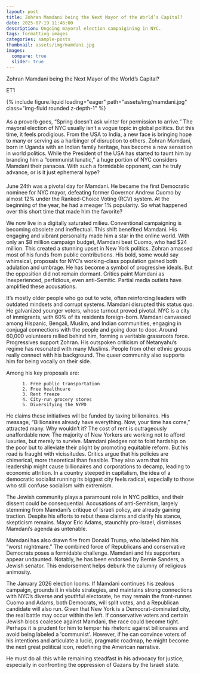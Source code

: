 ```yaml
---
layout: post
title: Zohran Mamdani being the Next Mayor of the World’s Capital?
date: 2025-07-19 11:46:00
description: Ongoing mayoral election campaigining in NYC.
tags: formatting images
categories: sample-posts
thumbnail: assets/img/mamdani.jpg
images:
  compare: true
  slider: true
---
```


Zohran Mamdani being the Next Mayor of the World’s Capital?

ET1

<div class="row mt-3">
    <div class="col-sm mt-3 mt-md-0">
        {% include figure.liquid loading="eager" path="assets/img/mamdani.jpg" class="img-fluid rounded z-depth-1" %}
</div>
  
####
  
As a proverb goes, “Spring doesn’t ask winter for permission to arrive.” The mayoral election of NYC usually isn’t a vogue topic in global politics. But this time, it feels prodigious. From the USA to India, a new face is bringing hope to many or serving as a harbinger of disruption to others. Zohran Mamdani, born in Uganda with an Indian family heritage, has become a new sensation in world politics. While the President of the USA has started to taunt him by branding him a “communist lunatic,” a huge portion of NYC considers Mamdani their panacea. With such a formidable opponent, can he truly advance, or is it just ephemeral hype?

####

June 24th was a pivotal day for Mamdani. He became the first Democratic nominee for NYC mayor, defeating former Governor Andrew Cuomo by almost 12% under the Ranked-Choice Voting (RCV) system. At the beginning of the year, he had a meager 1% popularity. So what happened over this short time that made him the favorite?

We now live in a digitally saturated milieu. Conventional campaigning is becoming obsolete and ineffectual. This shift benefited Mamdani. His engaging and vibrant personality made him a star in the online world. With only an $8 million campaign budget, Mamdani beat Cuomo, who had $24 million. This created a stunning upset in New York politics. Zohran amassed most of his funds from public contributions. His bold, some would say whimsical, proposals for NYC’s working-class population gained both adulation and umbrage. He has become a symbol of progressive ideals. But the opposition did not remain dormant. Critics paint Mamdani as inexperienced, perfidious, even anti-Semitic. Partial media outlets have amplified these accusations.

It’s mostly older people who go out to vote, often reinforcing leaders with outdated mindsets and corrupt systems. Mamdani disrupted this status quo. He galvanized younger voters, whose turnout proved pivotal. NYC is a city of immigrants, with 60% of its residents foreign-born. Mamdani canvassed among Hispanic, Bengali, Muslim, and Indian communities, engaging in conjugal connections with the people and going door to door. Around 60,000 volunteers rallied behind him, forming a veritable grassroots force. Progressives support Zohran. His outspoken criticism of Netanyahu’s regime has resonated with many Muslims. People from other ethnic groups really connect with his background. The queer community also supports him for being vocally on their side.

Among his key proposals are:

          1. Free public transportation
          2. Free healthcare
          3. Rent freeze
          4. City-run grocery stores
          5. Diversifying the NYPD
          
He claims these initiatives will be funded by taxing billionaires. His message, “Billionaires already have everything. Now, your time has come,” attracted many. Why wouldn’t it? The cost of rent is outrageously unaffordable now. The majority of New Yorkers are working not to afford luxuries, but merely to survive. Mamdani pledges not to foist hardship on the poor but to alleviate their plight by promoting equitable reform.
But his road is fraught with vicissitudes. Critics argue that his policies are chimerical, more theoretical than feasible. They also warn that his leadership might cause billionaires and corporations to decamp, leading to economic attrition. In a country steeped in capitalism, the idea of a democratic socialist running its biggest city feels radical, especially to those who still confuse socialism with extremism.

The Jewish community plays a paramount role in NYC politics, and their dissent could be consequential. Accusations of anti-Semitism, largely stemming from Mamdani’s critique of Israeli policy, are already gaining traction. Despite his efforts to rebut these claims and clarify his stance, skepticism remains. Mayor Eric Adams, staunchly pro-Israel, dismisses Mamdani’s agenda as untenable.

Mamdani has also drawn fire from Donald Trump, who labeled him his “worst nightmare.” The combined force of Republicans and conservative Democrats poses a formidable challenge. Mamdani and his supporters appear undaunted. Notably, he has been endorsed by Bernie Sanders, a Jewish senator. This endorsement helps debunk the calumny of religious animosity.

The January 2026 election looms. If Mamdani continues his zealous campaign, grounds it in viable strategies, and maintains strong connections with NYC’s diverse and youthful electorate, he may remain the front-runner. Cuomo and Adams, both Democrats, will split votes, and a Republican candidate will also run. Given that New York is a Democrat-dominated city, the real battle may occur within the left. If conservative voters and certain Jewish blocs coalesce against Mamdani, the race could become tight. Perhaps it is prudent for him to temper his rhetoric against billionaires and avoid being labeled a 'communist'. However, if he can convince voters of his intentions and articulate a lucid, pragmatic roadmap, he might become the next great political icon, redefining the American narrative.

He must do all this while remaining steadfast in his advocacy for justice, especially in confronting the oppression of Gazans by the Israeli state.
